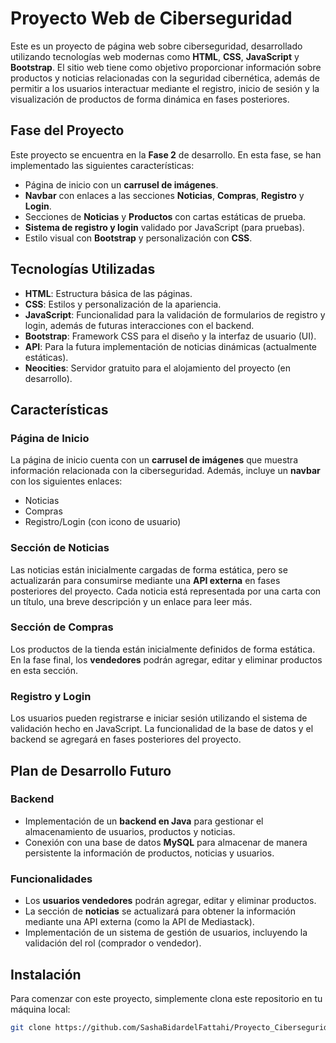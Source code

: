 #  Proyecto Web de Ciberseguridad

Este es un proyecto de página web sobre ciberseguridad, desarrollado utilizando tecnologías web modernas como **HTML**, **CSS**, **JavaScript** y **Bootstrap**. El sitio web tiene como objetivo proporcionar información sobre productos y noticias relacionadas con la seguridad cibernética, además de permitir a los usuarios interactuar mediante el registro, inicio de sesión y la visualización de productos de forma dinámica en fases posteriores.

## Fase del Proyecto

Este proyecto se encuentra en la **Fase 2** de desarrollo. En esta fase, se han implementado las siguientes características:

- Página de inicio con un **carrusel de imágenes**.
- **Navbar** con enlaces a las secciones **Noticias**, **Compras**, **Registro** y **Login**.
- Secciones de **Noticias** y **Productos** con cartas estáticas de prueba.
- **Sistema de registro y login** validado por JavaScript (para pruebas).
- Estilo visual con **Bootstrap** y personalización con **CSS**.

## Tecnologías Utilizadas

- **HTML**: Estructura básica de las páginas.
- **CSS**: Estilos y personalización de la apariencia.
- **JavaScript**: Funcionalidad para la validación de formularios de registro y login, además de futuras interacciones con el backend.
- **Bootstrap**: Framework CSS para el diseño y la interfaz de usuario (UI).
- **API**: Para la futura implementación de noticias dinámicas (actualmente estáticas).
- **Neocities**: Servidor gratuito para el alojamiento del proyecto (en desarrollo).

## Características

### Página de Inicio
La página de inicio cuenta con un **carrusel de imágenes** que muestra información relacionada con la ciberseguridad. Además, incluye un **navbar** con los siguientes enlaces:
- Noticias
- Compras
- Registro/Login (con icono de usuario)

### Sección de Noticias
Las noticias están inicialmente cargadas de forma estática, pero se actualizarán para consumirse mediante una **API externa** en fases posteriores del proyecto. Cada noticia está representada por una carta con un título, una breve descripción y un enlace para leer más.

### Sección de Compras
Los productos de la tienda están inicialmente definidos de forma estática. En la fase final, los **vendedores** podrán agregar, editar y eliminar productos en esta sección.

### Registro y Login
Los usuarios pueden registrarse e iniciar sesión utilizando el sistema de validación hecho en JavaScript. La funcionalidad de la base de datos y el backend se agregará en fases posteriores del proyecto.

## Plan de Desarrollo Futuro

### Backend
- Implementación de un **backend en Java** para gestionar el almacenamiento de usuarios, productos y noticias.
- Conexión con una base de datos **MySQL** para almacenar de manera persistente la información de productos, noticias y usuarios.

### Funcionalidades
- Los **usuarios vendedores** podrán agregar, editar y eliminar productos.
- La sección de **noticias** se actualizará para obtener la información mediante una API externa (como la API de Mediastack).
- Implementación de un sistema de gestión de usuarios, incluyendo la validación del rol (comprador o vendedor).

## Instalación

Para comenzar con este proyecto, simplemente clona este repositorio en tu máquina local:

```bash
git clone https://github.com/SashaBidardelFattahi/Proyecto_Ciberseguridad.git
